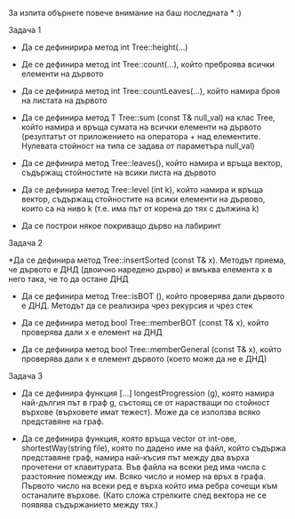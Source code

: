 За изпита обърнете повече внимание на баш последната * :)

Задача 1

* Да се дефинирира метод int Tree::height(...)

* Де се дефинира метод int Tree::count(...), който преброява всички елементи на дървото

* Да се дефинира метод int Tree::countLeaves(...), който намира броя на листата на дървото

* Да се дефинира метод T Tree::sum (const T& null_val) на клас Tree, който намира и връща сумата на всички елементи на дървото
  (резултатът от приложението на оператора + над елементите. Нулевата стойност на типа се задава от параметъра null_val)

* Да се дефинира метод Tree::leaves(), който намира и връща вектор, съдържащ стойностите на всики листа на дървото

* Да се дефинира метод Tree::level (int k), който намира и връща вектор, съдържащ стойностите на всики елементи на дървово,
  които са на ниво k (т.е. има път от корена до тях с дължина k)

* Да се построи някое покриващо дърво на лабиринт


Задача 2

 *Да се дефинира метод Tree::insertSorted (const T& x). Методът приема, че дървото е ДНД (двоично наредено дърво) и вмъква
 елемента x в него така, че то да остане ДНД

* Да се дефинира метод Tree::isBOT (), който проверява дали дървото е ДНД. Методът да се реализира чрез рекурсия и чрез стек

* Да се дефинира метод bool Tree::memberBOT (const T& x), който проверява дали x е елемент на ДНД

* Да се дефинира метод bool Tree::memberGeneral (const T& x), който проверява дали x е елемент дървото (което може да не е ДНД)


Задача 3

* Да се дефинира функция [...] lоngestProgression (g), която намира най-дългия път в граф g, състоящ се от нарастващи по
  стойност върхове (върховете имат тежест). Може да се използва всяко представяне на граф.

* Да се дефинира функция, която връща vector от int-ове, shоrtestWay(string file), която по дадено име на файл, който съдържа
  представяне граф, намира най-късия път между два върха прочетени от клавитурата. Във файла на всеки ред има числа с
  разстояние помежду им. Всяко число и номер на връх в графа. Първото число на всеки ред е върха който има ребра сочещи към
  останалите върхове. (Като сложа стрелките след вектора не се появява съдържанието между тях.)


